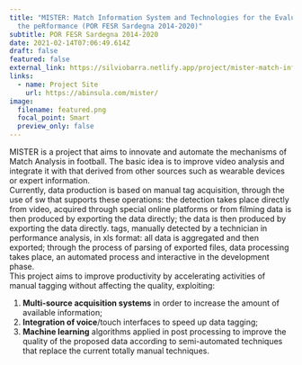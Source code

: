 ```yaml
---
title: "MISTER: Match Information System and Technologies for the Evaluation of
  the peRformance (POR FESR Sardegna 2014-2020)"
subtitle: POR FESR Sardegna 2014-2020
date: 2021-02-14T07:06:49.614Z
draft: false
featured: false
external_link: https://silviobarra.netlify.app/project/mister-match-information-system-and-technologies-for-the-evaluation-of-the-performance-por-fesr-sardegna-2014-2020/#index.md
links: 
  - name: Project Site
    url: https://abinsula.com/mister/
image:
  filename: featured.png
  focal_point: Smart
  preview_only: false
---
```

MISTER is a project that aims to innovate and automate the mechanisms of Match Analysis in football. The basic idea is to improve video analysis and integrate it with that derived from other sources such as wearable devices or expert information.\
Currently, data production is based on manual tag acquisition, through the use of sw that supports these operations: the detection takes place directly from video, acquired through special online platforms or from filming data is then produced by exporting the data directly; the data is then produced by exporting the data directly. tags, manually detected by a technician in performance analysis, in xls format: all data is aggregated and then exported; through the process of parsing of exported files, data processing takes place, an automated process and interactive in the development phase.\
This project aims to improve productivity by accelerating activities of manual tagging without affecting the quality, exploiting:

1. **Multi-source acquisition systems** in order to increase the amount of available information;
2. **Integration of voice**/touch interfaces to speed up data tagging;
3. **Machine learning** algorithms applied in post processing to improve the quality of the proposed data according to semi-automated techniques that replace the current totally manual techniques.
